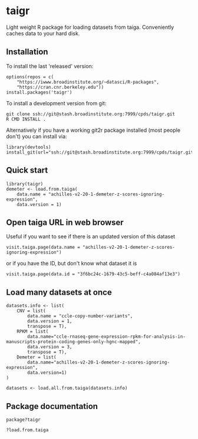 # taigr

Light weight R package for loading datasets from taiga. Conveniently caches data to your hard disk.


## Installation
To install the last 'released' version:
```
options(repos = c(
	"https://iwww.broadinstitute.org/~datasci/R-packages",
	"https://cran.cnr.berkeley.edu"))
install.packages('taigr')
```

To install a development version from git:

```
git clone ssh://git@stash.broadinstitute.org:7999/cpds/taigr.git
R CMD INSTALL .
```

Alternatively if you have a working git2r package installed (most people don't) you can install via:
```
library(devtools)
install_git(url="ssh://git@stash.broadinstitute.org:7999/cpds/taigr.git")
```


## Quick start

```
library(taigr)
demeter <- load.from.taiga(
	data.name = "achilles-v2-20-1-demeter-z-scores-ignoring-expression",
	data.version = 1)
```

## Open taiga URL in web browser

Useful if you want to see if there is an updated version of this dataset

```
visit.taiga.page(data.name = "achilles-v2-20-1-demeter-z-scores-ignoring-expression")
```

or if you have the ID, but don't know what dataset it is

```
visit.taiga.page(data.id = "3f6bc24c-1679-43c5-beff-c4a084af13e3")
```

## Load many datasets at once

```
datasets.info <- list(
    CNV = list(
        data.name = "ccle-copy-number-variants",
        data.version = 1,
        transpose = T),
    RPKM = list(
        data.name="ccle-rnaseq-gene-expression-rpkm-for-analysis-in-manuscripts-protein-coding-genes-only-hgnc-mapped",
        data.version = 3,
        transpose = T),
    Demeter = list(
        data.name="achilles-v2-20-1-demeter-z-scores-ignoring-expression",
        data.version=1)
)

datasets <- load.all.from.taiga(datasets.info)
```

## Package documentation

```
package?taigr

?load.from.taiga
```
